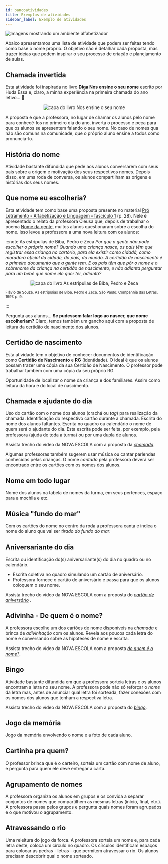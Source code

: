 ```yaml
---
id: bancoatividades
title: Exemplos de atividades
sidebar_label: Exemplo de atividades
---
```

![Imagens mostrando um ambiente alfabetizador](./assets/ambiente-alfabetizador.jpg) 

Abaixo apresentamos uma lista de atividade que podem ser feitas tendo como base o nome próprio. O objetivo não é detalhar cada proposta, mas trazer ideias que podem inspirar o seu processo de criação e planejamento de aulas.

## Chamada invertida
Esta atividade foi inspirada no livro **~~Diga~~ Nos ensine o seu nome** escrito por Huda Essa e, claro, a minha experiência na primeira chamada do ano letivo... 🤔 
<center>

![capa do livro Nos ensine o seu nome](./assets/capa-nos-ensine-o-seu-nome.jpg)

</center>

A proposta é que a professora, no lugar de chamar os alunos pelo nome para conhecê-los no primeiro dia do ano, inverta o processo e peça para que os alunos se apresentem falando o seu nome. No caso de nomes qua não são comuns na comunicade, que o próprio aluno ensine a todos como pronunciá-lo.

## História do nome
Atividade bastante difundida que pede aos alunos conversarem com seus pais sobre a origem e motivação dos seus respectivos nomes.
Depois disso, em uma roda de conversa, os alunos compartilham as origens e histórias dos seus nomes.

## Que nome eu escolheria?
Esta atividade tem como base uma proposta presente no material [Pró Letramento - Alfabetização e Linguagem - fascículo 1](http://portal.mec.gov.br/seb/arquivos/pdf/Proletr/fasciculo_port.pdf) (p. 28). Nele é apresentado o relato da professora Cleusa que, depois de trabalhar o poema [Nome da gente](../textosmusicas), muitos alunos questionaram sobre a escolha do nome. Isso levou a professora a uma nova leitura com os alunos:

:::note As estripulias de Biba, Pedro e Zeca
*Por que a gente não pode escolher o próprio nome?
Quando uma criança nasce, os pais têm que registrar essa criança no cartório,
para ela existir como cidadã, como moradora oficial da cidade, do país, do
mundo. A certidão de nascimento é o primeiro documento que a gente tem. E
os pais têm que pôr o nome e o sobrenome da criança na certidão de
nascimento, e não adianta perguntar para um bebê que nome ele quer ter,
adianta?*
<center>

![capa do livro As estripulias de Biba, Pedro e Zeca](./assets/capa_estripulias_de_biba_pedro_zeca.jpg)

</center>

<small>
Flávio de Souza. As estripulias de Biba, Pedro e Zeca. São Paulo: Companhia das
Letras, 1997. p. 9.
</small>

:::

Pergunta aos alunos... **Se pudessem falar logo ao nascer, que nome escolheriam?** Claro, temos também um gancho aqui com a proposta de leitura da [certidão de nascimento dos alunos](#certidão-de-nascimento).


## Certidão de nascimento
Esta atividade tem o objetivo de conhecer documentos de identificação como **Certidão de Nascimento** e **RG** (identidade).
O ideal é que os alunos possam trazer uma cópia da sua Certidão de Nascimento. O professor pode trabalhar também com uma cópia da seu próprio RG.

Oportunidade de localizar o nome da criança e dos familiares. Assim como leitura da hora e do local de nascimento.

## Chamada e ajudante do dia
Uso do cartão com o nome dos alunos (crachá ou *tag*) para realização da chamada. Identificação do respectivo cartão durante a chamada. Escrita do nome dos alunos faltantes. Escrita no quadro ou calendário o nome de quem será o ajudante do dia. Esta escrita pode ser feita, por exemplo, pela professora (ajuda de toda a turma) ou por uma dupla de alunos.

Assista trecho do vídeo da NOVA ESCOLA com a proposta da [*chamada*](https://youtu.be/MfiEJ_Y22Bc?t=119).

Algumas professoras também sugerem usar música ou cantar parlendas conhecidas pelas crianças. O nome *cantado* pela professora deverá ser encontrado entre os cartões com os nomes dos alunos.

## Nome em todo lugar
Nome dos alunos na tabela de nomes da turma, em seus pertences, espaço para a mochila e etc.

## Música "fundo do mar"
Com os cartões do nome no centro da roda a professora canta e indica o nome do aluno que vai ser *tirado do fundo do mar*.

## Aniversariante do dia
Escrita ou identificação do(s) aniversariante(s) do dia no quadro ou no calendário. 
* Escrita coletiva no quadro simulando um cartão de aniversário.
* Professora fornece o cartão de aniversário e passa para que os alunos coloquem o seu nome.

Assista trecho do vídeo da NOVA ESCOLA com a proposta do [*cartão de aniversário*](https://youtu.be/MfiEJ_Y22Bc?t=464) .

## Adivinha - De quem é o nome?
A professora escolhe um dos cartões de nome disponíveis na *chamada* e brinca de *adivinhação* com os alunos. Revela aos poucos cada letra do nome e conversando sobre as hipóteses de nome e escrita.

Assista trecho do vídeo da NOVA ESCOLA com a proposta [*de quem é o nome?*](https://youtu.be/MfiEJ_Y22Bc?t=698).

## Bingo
Atividade bastante difundida em que a professora sorteia letras e os alunos encontram a letra no seu nome. A professora pode não só reforçar o *nome* da letra mas, antes de anunciar qual letra foi sorteada, fazer conexões com os nomes dos alunos que tenham a respectiva letra.

Assista trecho do vídeo da NOVA ESCOLA com a proposta do [*bingo*](https://youtu.be/MfiEJ_Y22Bc?t=982).

## Jogo da memória
Jogo da memória envolvendo o nome e a foto de cada aluno.

## Cartinha pra quem?
O professor brinca que é o carteiro, sorteia um cartão com nome de aluno, e pergunta para quem ele deve entregar a carta.

## Agrupamento de nomes
A professora organiza os alunos em grupos e os convida a separar conjuntos de nomes que compartilhem as mesmas letras (início, final, etc.). A professora passa pelos grupos e pergunta quais nomes foram agrupados e o que motivou o agrupamento.

## Atravessando o rio
Uma releitura do jogo da forca. A professora sorteia um nome e, para cada letra deste, coloca um círculo no quadro. Os círculos identificam espaços para colocar as pedras - letras - que permitem atravessar o rio. Os alunos precisam descobrir qual o nome sorteado.
